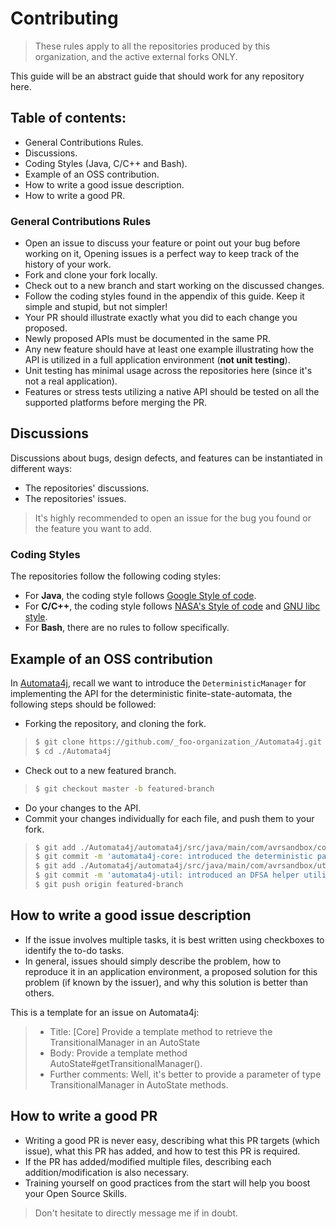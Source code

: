 # Contributing

> These rules apply to all the repositories produced by this organization, and the active external forks ONLY.

This guide will be an abstract guide that should work for any repository here.

## Table of contents: 
* General Contributions Rules.
* Discussions.
* Coding Styles (Java, C/C++ and Bash).
* Example of an OSS contribution.
* How to write a good issue description.
* How to write a good PR.

### General Contributions Rules
* Open an issue to discuss your feature or point out your bug before working on it,
Opening issues is a perfect way to keep track of the history of your work.
* Fork and clone your fork locally.
* Check out to a new branch and start working on the discussed changes.
* Follow the coding styles found in the appendix of this guide. Keep it simple and stupid, but not simpler!
* Your PR should illustrate exactly what you did to each change you proposed.
* Newly proposed APIs must be documented in the same PR.
* Any new feature should have at least one example illustrating how the API is utilized in a full application environment (**not unit testing**).
* Unit testing has minimal usage across the repositories here (since it's not a real application).
* Features or stress tests utilizing a native API should be tested on all the supported platforms before merging the PR.

## Discussions 
Discussions about bugs, design defects, and features can be instantiated in different ways: 
* The repositories' discussions.
* The repositories' issues.
> It's highly recommended to open an issue for the bug you found or the feature you want to add.

### Coding Styles 
The repositories follow the following coding styles: 
* For **Java**, the coding style follows [Google Style of code](https://google.github.io/styleguide/javaguide.html).
* For **C/C++**, the coding style follows [NASA's Style of code](https://ntrs.nasa.gov/citations/19950022400) and [GNU libc style](https://www.gnu.org/prep/standards/standards.html).
* For **Bash**, there are no rules to follow specifically.

## Example of an OSS contribution
In [Automata4j](https://github.com/Software-Hardware-Codesign/Automata4j/pull/2), recall we want to introduce the `DeterministicManager` for implementing the API for the deterministic finite-state-automata, the following steps should be followed: 
* Forking the repository, and cloning the fork.
> ```bash
> $ git clone https://github.com/_foo-organization_/Automata4j.git
> $ cd ./Automata4j
> ```
* Check out to a new featured branch.
> ```bash
> $ git checkout master -b featured-branch
> ```
* Do your changes to the API.
* Commit your changes individually for each file, and push them to your fork.
> ```bash
> $ git add ./Automata4j/automata4j/src/java/main/com/avrsandbox/core/deterministic
> $ git commit -m 'automata4j-core: introduced the deterministic pattern'
> $ git add ./Automata4j/automata4j/src/java/main/com/avrsandbox/util
> $ git commit -m 'automata4j-util: introduced an DFSA helper utility'
> $ git push origin featured-branch
> ```

## How to write a good issue description
* If the issue involves multiple tasks, it is best written using checkboxes to identify the to-do tasks.
* In general, issues should simply describe the problem, how to reproduce it in an application environment, a proposed solution for this problem (if known by the issuer), and why this solution is better than others.

This is a template for an issue on Automata4j: 
> * Title: [Core] Provide a template method to retrieve the TransitionalManager in an AutoState
> * Body: Provide a template method AutoState#getTransitionalManager().
> * Further comments: Well, it's better to provide a parameter of type TransitionalManager in AutoState methods.

## How to write a good PR
* Writing a good PR is never easy, describing what this PR targets (which issue), what this PR has added, and how to test this PR is required.
* If the PR has added/modified multiple files, describing each addition/modification is also necessary.
* Training yourself on good practices from the start will help you boost your Open Source Skills.

> Don't hesitate to directly message me if in doubt.
